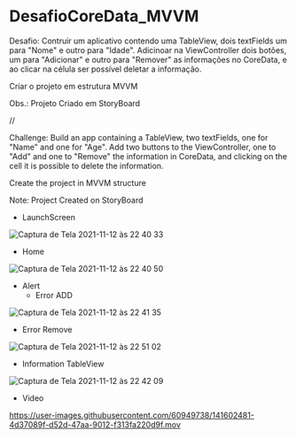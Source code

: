 # DesafioCoreData_MVVM

Desafio: Contruir um aplicativo contendo uma TableView, dois textFields um para "Nome" e outro para "Idade".
Adicinoar na ViewController dois botões, um para "Adicionar" e outro para "Remover" as informações no CoreData,
e ao clicar na célula ser possível deletar a informação.

Criar o projeto em estrutura MVVM

Obs.: Projeto Criado em StoryBoard

//

Challenge: Build an app containing a TableView, two textFields, one for "Name" and one for "Age".
Add two buttons to the ViewController, one to "Add" and one to "Remove" the information in CoreData,
and clicking on the cell it is possible to delete the information.

Create the project in MVVM structure

Note: Project Created on StoryBoard

 - LaunchScreen

 ![Captura de Tela 2021-11-12 às 22 40 33](https://user-images.githubusercontent.com/60949738/141601019-41ddff71-e68b-42af-90cc-666af9d201b6.png)


 - Home


 ![Captura de Tela 2021-11-12 às 22 40 50](https://user-images.githubusercontent.com/60949738/141601026-93df3878-d9d0-49f2-a1e9-b65b114747c6.png)

 - Alert
   - Error ADD

![Captura de Tela 2021-11-12 às 22 41 35](https://user-images.githubusercontent.com/60949738/141601067-22229fec-98dc-439d-a94b-d5c0b480a908.png)

   - Error Remove
   
![Captura de Tela 2021-11-12 às 22 51 02](https://user-images.githubusercontent.com/60949738/141601338-95c1e5b1-0436-488d-9d62-36406b94c9bd.png)


 - Information TableView

![Captura de Tela 2021-11-12 às 22 42 09](https://user-images.githubusercontent.com/60949738/141601082-cb1e741f-9044-4323-b49f-8dd686c42e9d.png)

 - Video

https://user-images.githubusercontent.com/60949738/141602481-4d37089f-d52d-47aa-9012-f313fa220d9f.mov





